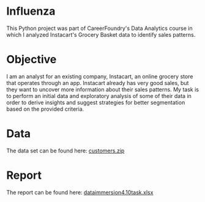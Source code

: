 # Influenza
This Python project was part of CareerFoundry's Data Analytics course in which I analyzed Instacart's Grocery Basket data to identify sales patterns.
# Objective 
I am an analyst for an existing company, Instacart, an online grocery store that operates through an app. Instacart already has very good sales, but they want to uncover more information about their sales patterns. My task is to perform an initial data and exploratory analysis of some of their data in order to derive insights and suggest strategies for better segmentation based on the provided criteria.
# Data
The data set can be found here: [customers.zip](https://github.com/juleeanasuelee/Instacart-Basket-Analysis-Python/files/10436663/customers.zip)
# Report 
The report can be found here: [dataimmersion4.10task.xlsx](https://github.com/juleeanasuelee/Instacart-Basket-Analysis-Python/files/10436670/dataimmersion4.10task.xlsx)
